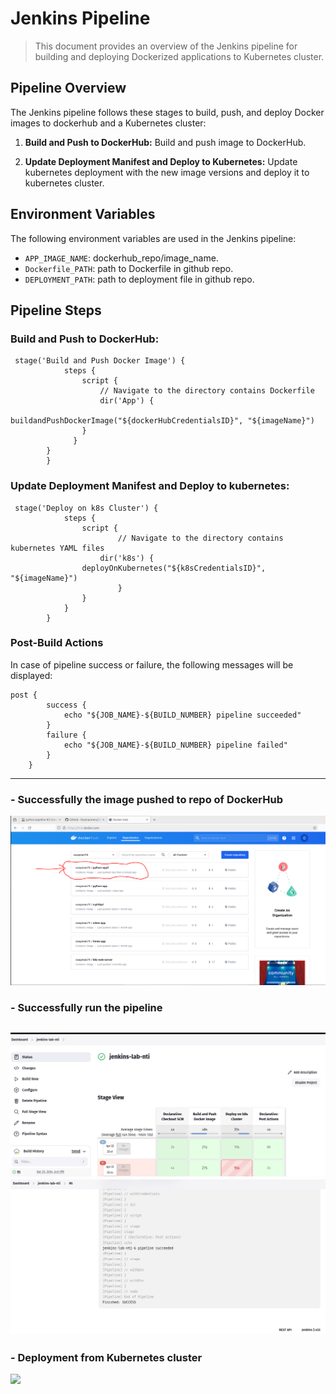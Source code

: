 # Jenkins Pipeline 

> This document provides an overview of the Jenkins pipeline for building and deploying Dockerized applications to Kubernetes cluster.


## Pipeline Overview

The Jenkins pipeline follows these stages to build, push, and deploy Docker images to dockerhub and a Kubernetes cluster:

1. **Build and Push to DockerHub:** Build and push image to DockerHub.

2. **Update Deployment Manifest and Deploy to Kubernetes:** Update kubernetes deployment with the new image versions and deploy it to kubernetes cluster.

## Environment Variables

The following environment variables are used in the Jenkins pipeline:

- `APP_IMAGE_NAME`: dockerhub_repo/image_name.
- `Dockerfile_PATH`: path to Dockerfile in github repo.
- `DEPLOYMENT_PATH`: path to deployment file in github repo.
  

## Pipeline Steps

### Build and Push to DockerHub:

```
 stage('Build and Push Docker Image') {
            steps {
                script {
                	// Navigate to the directory contains Dockerfile
                 	dir('App') {
                 		buildandPushDockerImage("${dockerHubCredentialsID}", "${imageName}")
                }
              }
	    }
        }
```

### Update Deployment Manifest and Deploy to kubernetes:

```
 stage('Deploy on k8s Cluster') {
            steps {
                script { 
                        // Navigate to the directory contains kubernetes YAML files
                	dir('k8s') {
				deployOnKubernetes("${k8sCredentialsID}", "${imageName}")
                    	}
                }
            }
        }
```

### Post-Build Actions
In case of pipeline success or failure, the following messages will be displayed:

```
post {
        success {
            echo "${JOB_NAME}-${BUILD_NUMBER} pipeline succeeded"
        }
        failure {
            echo "${JOB_NAME}-${BUILD_NUMBER} pipeline failed"
        }
    }
```
----
### - Successfully the image pushed to repo of DockerHub
![](image_pushed.PNG)

### - Successfully run the pipeline
![](IMG_7082.JPG)
![](IMG_7083.JPG)
---

### - Deployment from Kubernetes cluster
![](https://github.com/Osamaomera/deploy-python-app-jenkins-k8s-/blob/main/Capture.PNG)
